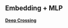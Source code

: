 ## Embedding + MLP

[**Deep Crossing**](https://www.kdd.org/kdd2016/papers/files/adf0975-shanA.pdf)
